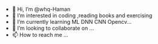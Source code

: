- 👋 Hi, I’m @whq-Haman
- 👀 I’m interested in coding ,reading books and exercising 
- 🌱 I’m currently learning ML DNN CNN Opencv...
- 💞️ I’m looking to collaborate on ...
- 📫 How to reach me ...

<!---
whq-Haman/whq-Haman is a ✨ special ✨ repository because its `README.md` (this file) appears on your GitHub profile.
You can click the Preview link to take a look at your changes.
--->
